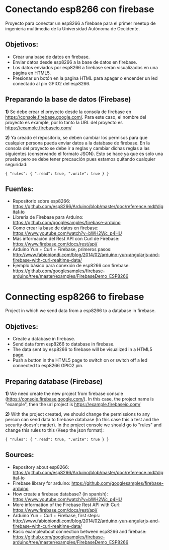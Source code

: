 Conectando esp8266 con firebase
================
Proyecto para conectar un esp8266 a firebase para el primer meetup de ingeniería multimedia de la Universidad Autónoma de Occidente.

## Objetivos:

* Crear una base de datos en firebase.
* Enviar datos desde esp8266 a la base de datos en firebase. 
* Los datos enviados por esp8266 a firebase serán visualizados en una página en HTML5.
* Presionar un botón en la pagina HTML para apagar o encender un led conectado al pin GPIO2 del esp8266. 

## Preparando la base de datos (Firebase)

**1)** Se debe crear el proyecto desde la consola de firebase en https://console.firebase.google.com/. Para este caso, el nombre del proyecto es example, por lo tanto la URL del proyecto es https://example.firebaseio.com/

**2)** Ya creado el repositorio, se deben cambiar los permisos para que cualquier persona pueda enviar datos a la database de firebase. En la consola del proyecto se debe ir a reglas y cambiar dichas reglas a las siguientes (conservando el formato JSON). Esto se hace ya que es solo una prueba pero se debe tener precaución pues estamos quitando cualquier seguridad:

`{
  "rules": {
    ".read": true,
    ".write": true
  }
}`

## Fuentes:

* Repositorio sobre esp8266: https://github.com/esp8266/Arduino/blob/master/doc/reference.md#digital-io
* Librería de Firebase para Arduino: https://github.com/googlesamples/firebase-arduino
* Como crear la base de datos en firebase: https://www.youtube.com/watch?v=bWH2Wc_p4HU
* Más información del Rest API con Curl de Firebase: https://www.firebase.com/docs/rest/api/  
* Arduino Yun + Curl + Firebase, primeros pasos: http://www.fabiobiondi.com/blog/2014/02/arduino-yun-angularjs-and-firebase-with-curl-realtime-data/
* Ejemplo básico para conexión de esp8266 con firebase: https://github.com/googlesamples/firebase-arduino/tree/master/examples/FirebaseDemo_ESP8266 

Connecting esp8266 to firebase
================
Project in which we send data from a esp8266 to a database in firebase.

## Objetives:

* Create a database in firebase.
* Send data form esp8266 to database in firebase.
* The data sent by esp8266 to firebase will be visualized in a HTML5 page.
* Push a button in the HTML5 page to switch on or switch off a led connected to esp8266 GPIO2 pin.

## Preparing database (Firebase)

**1)** We need create the new project from firebase console (https://console.firebase.google.com/). In this case, the project name is "example", then the url project is https://example.firebaseio.com/

**2)** With the project created,  we should change the permissions to any person can send data to firebase database (In this case this a test and the security doesn't matter). In the project console we should go to "rules" and change this rules to this (Keep the json format):

`{
  "rules": {
    ".read": true,
    ".write": true
  }
}`

## Sources:

* Repository about esp8266: https://github.com/esp8266/Arduino/blob/master/doc/reference.md#digital-io
* Firebase library for arduino: https://github.com/googlesamples/firebase-arduino
* How create a firebase database? (in spanish): https://www.youtube.com/watch?v=bWH2Wc_p4HU
* More information of the Firebase Rest API with Curl: https://www.firebase.com/docs/rest/api/  
* Arduino Yun + Curl + Firebase, first steps: http://www.fabiobiondi.com/blog/2014/02/arduino-yun-angularjs-and-firebase-with-curl-realtime-data/
* Basic exampleabout connection between esp8266 and firebase: https://github.com/googlesamples/firebase-arduino/tree/master/examples/FirebaseDemo_ESP8266 